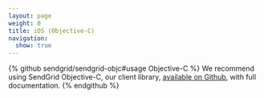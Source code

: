 ```yaml
---
layout: page
weight: 0
title: iOS (Objective-C)
navigation:
  show: true
---
```


{% github sendgrid/sendgrid-objc#usage Objective-C %}
We recommend using SendGrid Objective-C, our client library, <a href="https://github.com/sendgrid/sendgrid-objc">available on Github</a>, with full documentation.
{% endgithub %}